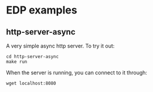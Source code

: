 # EDP examples
## http-server-async

A very simple async http server. To try it out:
```
cd http-server-async
make run
```

When the server is running, you can connect to it through:
```
wget localhost:8080
```

